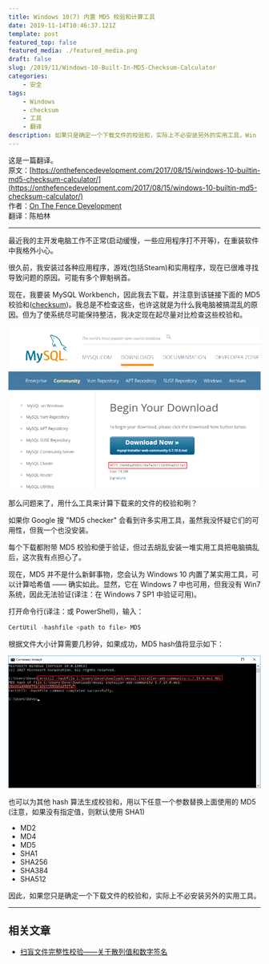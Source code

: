 ```yaml
---
title: Windows 10(7) 内置 MD5 校验和计算工具
date: 2019-11-14T10:46:37.121Z
template: post
featured_top: false
featured_media: ./featured_media.png
draft: false
slug: /2019/11/Windows-10-Built-In-MD5-Checksum-Calculator
categories: 
    - 安全
tags:
    - Windows
    - checksum
    - 工具
    - 翻译
description: 如果只是确定一个下载文件的校验和，实际上不必安装另外的实用工具，Win 10 自带的命令 CertUtil 就能搞定。
---
```


<!-- endExcerpt -->

这是一篇翻译。  
原文：[https://onthefencedevelopment.com/2017/08/15/windows-10-builtin-md5-checksum-calculator/](https://onthefencedevelopment.com/2017/08/15/windows-10-builtin-md5-checksum-calculator/)  
作者：[On The Fence Development](https://onthefencedevelopment.com/)  
翻译：陈柏林

---

最近我的主开发电脑工作不正常(启动缓慢，一些应用程序打不开等)，在重装软件中我格外小心。

很久前，我安装过各种应用程序，游戏(包括Steam)和实用程序，现在已很难寻找导致问题的原因。可能有多个罪魁祸首。

现在，我要装 MySQL Workbench，因此我去下载，并注意到该链接下面的 MD5 校验和([checksum](https://zh.wikipedia.org/zh-cn/%E6%A0%A1%E9%AA%8C%E5%92%8C))。我总是不检查这些，也许这就是为什么我电脑被搞混乱的原因。但为了使系统尽可能保持整洁，我决定现在起尽量对比检查这些校验和。

![](./f6b10-mysql-workbench-download.png)

那么问题来了，用什么工具来计算下载来的文件的校验和咧？

如果你 Google 搜 "MD5 checker" 会看到许多实用工具，虽然我没怀疑它们的可用性，但我一个也没安装。

每个下载都附带 MD5 校验和便于验证，但过去胡乱安装一堆实用工具把电脑搞乱后，这次我有点担心了。

现在，MD5 并不是什么新鲜事物，您会认为 Windows 10 内置了某实用工具，可以计算哈希值 —— 确实如此。显然，它在 Windows 7 中也可用，但我没有 Win7 系统，因此无法验证(译注：在 Windows 7 SP1 中验证可用)。

打开命令行(译注：或 PowerShell)，输入：

```powershell
CertUtil -hashfile <path to file> MD5
```

根据文件大小计算需要几秒钟，如果成功，MD5 hash值将显示如下：

![](./08acc-certutil-mysql.png)

也可以为其他 hash 算法生成校验和，用以下任意一个参数替换上面使用的 MD5 (注意，如果没有指定值，则默认使用 SHA1)

* MD2
* MD4
* MD5
* SHA1
* SHA256
* SHA384
* SHA512

因此，如果您只是确定一个下载文件的校验和，实际上不必安装另外的实用工具。

---

## 相关文章
- [扫盲文件完整性校验——关于散列值和数字签名](https://program-think.blogspot.com/2013/02/file-integrity-check.html)
